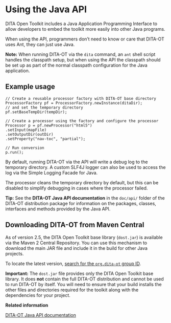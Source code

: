 # Using the Java API

DITA Open Toolkit includes a Java Application Programming Interface to allow developers to embed the toolkit more easily into other Java programs.

When using the API, programmers don’t need to know or care that DITA-OT uses Ant, they can just use Java.

**Note:** When running DITA-OT via the `dita` command, an `ant` shell script handles the classpath setup, but when using the API the classpath should be set up as part of the normal classpath configuration for the Java application.

## Example usage

```
// Create a reusable processor factory with DITA-OT base directory
ProcessorFactory pf = ProcessorFactory.newInstance(ditaDir);
// and set the temporary directory
pf.setBaseTempDir(tempDir);

// Create a processor using the factory and configure the processor
Processor p = pf.newProcessor("html5")
.setInput(mapFile)
.setOutputDir(outDir)
.setProperty("nav-toc", "partial");

// Run conversion
p.run();
```

By default, running DITA-OT via the API will write a debug log to the temporary directory. A custom SLF4J logger can also be used to access the log via the Simple Logging Facade for Java.

The processor cleans the temporary directory by default, but this can be disabled to simplify debugging in cases where the processor failed.

**Tip:** See the **DITA-OT Java API documentation** in the `doc/api/` folder of the DITA-OT distribution package for information on the packages, classes, interfaces and methods provided by the Java API.

## Downloading DITA-OT from Maven Central

As of version 2.5, the DITA Open Toolkit base library \(`dost.jar`\) is available via the Maven 2 Central Repository. You can use this mechanism to download the main JAR file and include it in the build for other Java projects.

To locate the latest version, [search for the `org.dita-ot` group ID](https://search.maven.org/#search%7Cga%7C1%7Cg%3A%22org.dita-ot%22).

**Important:** The `dost.jar` file provides only the DITA Open Toolkit base library. It does **not** contain the full DITA-OT distribution and cannot be used to run DITA-OT by itself. You will need to ensure that your build installs the other files and directories required for the toolkit along with the dependencies for your project.

**Related information**  


[DITA-OT Java API documentation](index.html)


